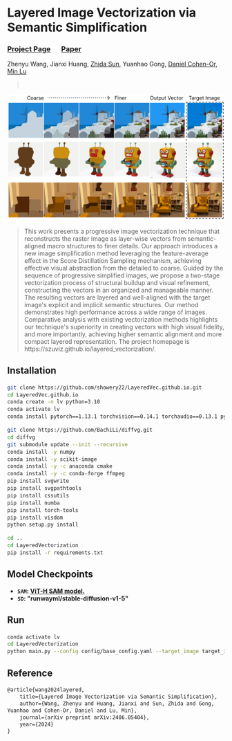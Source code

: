 # Layered Image Vectorization via Semantic Simplification

### [Project Page](https://szuviz.github.io/layered_vectorization/)&ensp;&ensp;&ensp;[Paper](https://arxiv.org/abs/2406.05404)

<!-- > <a href="/"> Zhenyu Wang</a>, -->
Zhenyu Wang,
Jianxi Huang</a>,
<a href="https://zhdsun.github.io/">Zhida Sun</a>,
Yuanhao Gong,
<a href="https://danielcohenor.com/">Daniel Cohen-Or</a>,
<a href="https://deardeer.github.io/">Min Lu</a>
> <br>
<div>
  <img src="static/images/layered6.png" alt="teaser" width="900" height="auto">
</div>

<!-- > <p>This work presents a novel progressive image vectorization technique aimed at generating layered vectors that represent the original image from coarse to fine detail levels. Our approach introduces semantic simplification, which combines Score Distillation Sampling and semantic segmentation to iteratively simplify the input image. Subsequently, our method optimizes the vector layers for each of the progressively simplified images. Our method provides robust optimization, which avoids local minima and enables adjustable detail levels in the final output. The layered, compact vector representation enhances usability for further editing and modification. 
</p> -->
> <p>This work presents a progressive image vectorization technique that reconstructs the raster image as layer-wise vectors from semantic-aligned macro structures to finer details. Our approach introduces a new image simplification method leveraging the feature-average effect in the Score Distillation Sampling mechanism, achieving effective visual abstraction from the detailed to coarse. Guided by the sequence of progressive simplified images, we propose a two-stage vectorization process of structural buildup and visual refinement, constructing the vectors in an organized and manageable manner. The resulting vectors are layered and well-aligned with the target image's explicit and implicit semantic structures. Our method demonstrates high performance across a wide range of images. Comparative analysis with existing vectorization methods highlights our technique's superiority in creating vectors with high visual fidelity, and more importantly, achieving higher semantic alignment and more compact layered representation. The project homepage is https://szuviz.github.io/layered_vectorization/.
</p>

## Installation
<!-- We suggest users to use the conda for creating new python environment. 

**Requirement**: 5.0<GCC<6.0;  nvcc >10.0. -->

```bash
git clone https://github.com/showery22/LayeredVec.github.io.git
cd LayeredVec.github.io
conda create -n lv python=3.10
conda activate lv
conda install pytorch==1.13.1 torchvision==0.14.1 torchaudio==0.13.1 pytorch-cuda=11.6 -c pytorch -c nvidia
```
```bash
git clone https://github.com/BachiLi/diffvg.git
cd diffvg
git submodule update --init --recursive
conda install -y numpy
conda install -y scikit-image
conda install -y -c anaconda cmake
conda install -y -c conda-forge ffmpeg
pip install svgwrite
pip install svgpathtools
pip install cssutils
pip install numba
pip install torch-tools
pip install visdom
python setup.py install
```
```bash
cd ..
cd LayeredVectorization
pip install -r requirements.txt
```
## Model Checkpoints
- **`SAM`: [ViT-H SAM model.](https://dl.fbaipublicfiles.com/segment_anything/sam_vit_h_4b8939.pth)**
- **`SD`: "runwayml/stable-diffusion-v1-5"**

## Run
```bash
conda activate lv
cd LayeredVectorization
python main.py --config config/base_config.yaml --target_image target_imgs/robot.png --file_save_name robot
```

## Reference

    @article{wang2024layered,
        title={Layered Image Vectorization via Semantic Simplification},
        author={Wang, Zhenyu and Huang, Jianxi and Sun, Zhida and Gong, Yuanhao and Cohen-Or, Daniel and Lu, Min},
        journal={arXiv preprint arXiv:2406.05404},
        year={2024}
    }


